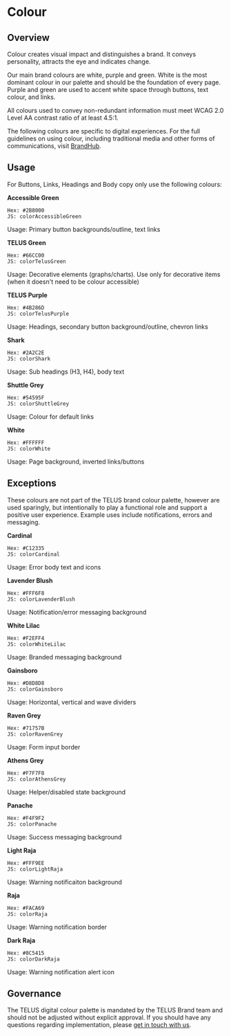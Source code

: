 # Colour

## Overview

Colour creates visual impact and distinguishes a brand. It conveys personality, attracts the eye and indicates change.

Our main brand colours are white, purple and green. White is the most dominant colour in our palette and should be the
foundation of every page. Purple and green are used to accent white space through buttons, text colour, and links.

All colours used to convey non-redundant information must meet WCAG 2.0 Level AA contrast ratio of at least 4.5:1.

The following colours are specific to digital experiences. For the full guidelines on using colour, including traditional
media and other forms of communications, visit [BrandHub](https://brand.telus.com).

## Usage

For Buttons, Links, Headings and Body copy only use the following colours:

<div class="color__swatch">
  <div class="color">
    <div class="color__preview" style="background-color: #2B8000;"></div>
    <p><strong>Accessible Green</strong></p>
<pre><code>Hex: #2B8000
JS: colorAccessibleGreen</code></pre>
    <p>Usage: Primary button backgrounds/outline, text links</p>
  </div>

  <div class="color">
    <div class="color__preview" style="background-color: #66CC00;"></div>
    <p><strong>TELUS Green</strong></p>
<pre><code>Hex: #66CC00
JS: colorTelusGreen</code></pre>
    <p>Usage: Decorative elements (graphs/charts). Use only for decorative items (when it doesn't need to be colour accessible)</p>
  </div>

  <div class="color">
    <div class="color__preview" style="background-color: #4B286D;"></div>
    <p><strong>TELUS Purple</strong></p>
<pre><code>Hex: #4B286D
JS: colorTelusPurple</code></pre>
    <p>Usage: Headings, secondary button background/outline, chevron links</p>
  </div>

  <div class="color">
    <div class="color__preview" style="background-color: #2A2C2E;"></div>
    <p><strong>Shark</strong></p>
<pre><code>Hex: #2A2C2E
JS: colorShark</code></pre>
    <p>Usage: Sub headings (H3, H4), body text</p>
  </div>

  <div class="color">
    <div class="color__preview" style="background-color: #54595F;"></div>
    <p><strong>Shuttle Grey</strong></p>
<pre><code>Hex: #54595F
JS: colorShuttleGrey</code></pre>
    <p>Usage: Colour for default links</p>
  </div>

  <div class="color">
    <div class="color__preview" style="background-color: #FFFFFF;"></div>
    <p><strong>White</strong></p>
<pre><code>Hex: #FFFFFF
JS: colorWhite</code></pre>
    <p>Usage: Page background, inverted links/buttons</p>
  </div>
</div>

## Exceptions

These colours are not part of the TELUS brand colour palette, however are used sparingly, but intentionally to play a
functional role and support a positive user experience. Example uses include notifications, errors and messaging.

<div class="color__swatch">
  <div class="color">
    <div class="color__preview" style="background-color: #C12335;"></div>
    <p><strong>Cardinal</strong></p>
<pre><code>Hex: #C12335
JS: colorCardinal</code></pre>
    <p>Usage: Error body text and icons</p>
  </div>

  <div class="color">
    <div class="color__preview" style="background-color: #FFF6F8;"></div>
    <p><strong>Lavender Blush</strong></p>
<pre><code>Hex: #FFF6F8
JS: colorLavenderBlush</code></pre>
    <p>Usage: Notification/error messaging background</p>
  </div>

  <div class="color">
    <div class="color__preview" style="background-color: #F2EFF4;"></div>
    <p><strong>White Lilac</strong></p>
<pre><code>Hex: #F2EFF4
JS: colorWhiteLilac</code></pre>
    <p>Usage: Branded messaging background</p>
  </div>

  <div class="color">
    <div class="color__preview" style="background-color: #D8D8D8;"></div>
    <p><strong>Gainsboro</strong></p>
<pre><code>Hex: #D8D8D8
JS: colorGainsboro</code></pre>
    <p>Usage: Horizontal, vertical and wave dividers</p>
  </div>

  <div class="color">
    <div class="color__preview" style="background-color: #71757B;"></div>
    <p><strong>Raven Grey</strong></p>
<pre><code>Hex: #71757B
JS: colorRavenGrey</code></pre>
    <p>Usage: Form input border</p>
  </div>

  <div class="color">
    <div class="color__preview" style="background-color: #F7F7F8;"></div>
    <p><strong>Athens Grey</strong></p>
<pre><code>Hex: #F7F7F8
JS: colorAthensGrey</code></pre>
    <p>Usage: Helper/disabled state background</p>
  </div>

  <div class="color">
    <div class="color__preview" style="background-color: #F4F9F2;"></div>
    <p><strong>Panache</strong></p>
<pre><code>Hex: #F4F9F2
JS: colorPanache</code></pre>
    <p>Usage: Success messaging background</p>
  </div>

  <div class="color">
    <div class="color__preview" style="background-color: #FFF9EE;"></div>
    <p><strong>Light Raja</strong></p>
<pre><code>Hex: #FFF9EE
JS: colorLightRaja</code></pre>
    <p>Usage: Warning notificaiton background</p>
  </div>

  <div class="color">
    <div class="color__preview" style="background-color: #FACA69;"></div>
    <p><strong>Raja</strong></p>
<pre><code>Hex: #FACA69
JS: colorRaja</code></pre>
    <p>Usage: Warning notification border</p>
  </div>

  <div class="color">
    <div class="color__preview" style="background-color: #8C5415;"></div>
    <p><strong>Dark Raja</strong></p>
<pre><code>Hex: #8C5415
JS: colorDarkRaja</code></pre>
    <p>Usage: Warning notification alert icon</p>
  </div>
</div>

## Governance

The TELUS digital colour palette is mandated by the TELUS Brand team and should not be adjusted without explicit approval. If
you should have any questions regarding implementation, please [get in touch with us](../contact.md).

